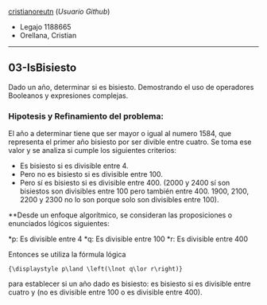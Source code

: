[cristianoreutn](https://github.com/cristianoreutn)  (_Usuario Github_)
* Legajo 1188665
* Orellana, Cristian
---

## 03-IsBisiesto

Dado un año, determinar si es bisiesto. Demostrando el uso de operadores Booleanos y expresiones complejas.

### Hipotesis y Refinamiento del problema:
El año a determinar tiene que ser mayor o igual al numero 1584, que representa el primer año bisiesto por ser divible entre cuatro. Se toma ese valor y se analiza si cumple los siguientes criterios:

* Es bisiesto si es divisible entre 4.
* Pero no es bisiesto si es divisible entre 100.
* Pero sí es bisiesto si es divisible entre 400. (2000 y 2400 sí son bisiestos son divisibles entre 100 pero también entre 400. 1900, 2100, 2200 y 2300 no lo son porque solo son divisibles entre 100).

**Desde un enfoque algorítmico, se consideran las proposiciones o enunciados lógicos siguientes:

*p: Es divisible entre 4
*q: Es divisible entre 100
*r: Es divisible entre 400

Entonces se utiliza la fórmula lógica 

    {\displaystyle p\land \left(\lnot q\lor r\right)} 

para establecer si un año dado es bisiesto: es bisiesto si es divisible entre cuatro y (no es divisible entre 100 o es divisible entre 400).


